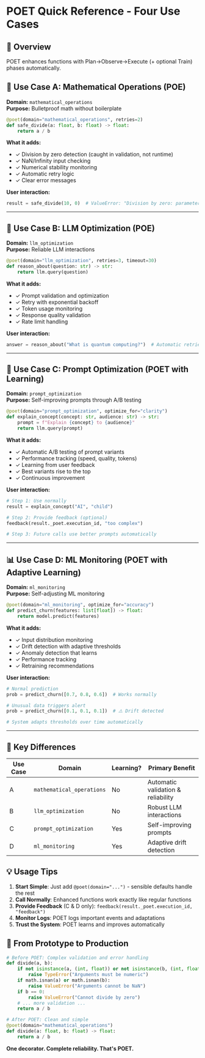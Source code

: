 # POET Quick Reference - Four Use Cases

## 🎯 Overview
POET enhances functions with Plan→Observe→Execute (+ optional Train) phases automatically.

## 📐 Use Case A: Mathematical Operations (POE)
**Domain:** `mathematical_operations`  
**Purpose:** Bulletproof math without boilerplate

```python
@poet(domain="mathematical_operations", retries=2)
def safe_divide(a: float, b: float) -> float:
    return a / b
```

**What it adds:**
- ✓ Division by zero detection (caught in validation, not runtime)
- ✓ NaN/Infinity input checking
- ✓ Numerical stability monitoring
- ✓ Automatic retry logic
- ✓ Clear error messages

**User interaction:**
```python
result = safe_divide(10, 0)  # ValueError: "Division by zero: parameter 'b' cannot be zero"
```

---

## 🤖 Use Case B: LLM Optimization (POE)
**Domain:** `llm_optimization`  
**Purpose:** Reliable LLM interactions

```python
@poet(domain="llm_optimization", retries=3, timeout=30)
def reason_about(question: str) -> str:
    return llm.query(question)
```

**What it adds:**
- ✓ Prompt validation and optimization
- ✓ Retry with exponential backoff
- ✓ Token usage monitoring
- ✓ Response quality validation
- ✓ Rate limit handling

**User interaction:**
```python
answer = reason_about("What is quantum computing?")  # Automatic retries if LLM fails
```

---

## 🎯 Use Case C: Prompt Optimization (POET with Learning)
**Domain:** `prompt_optimization`  
**Purpose:** Self-improving prompts through A/B testing

```python
@poet(domain="prompt_optimization", optimize_for="clarity")
def explain_concept(concept: str, audience: str) -> str:
    prompt = f"Explain {concept} to {audience}"
    return llm.query(prompt)
```

**What it adds:**
- ✓ Automatic A/B testing of prompt variants
- ✓ Performance tracking (speed, quality, tokens)
- ✓ Learning from user feedback
- ✓ Best variants rise to the top
- ✓ Continuous improvement

**User interaction:**
```python
# Step 1: Use normally
result = explain_concept("AI", "child")

# Step 2: Provide feedback (optional)
feedback(result._poet.execution_id, "too complex")

# Step 3: Future calls use better prompts automatically
```

---

## 📊 Use Case D: ML Monitoring (POET with Adaptive Learning)
**Domain:** `ml_monitoring`  
**Purpose:** Self-adjusting ML monitoring

```python
@poet(domain="ml_monitoring", optimize_for="accuracy")
def predict_churn(features: list[float]) -> float:
    return model.predict(features)
```

**What it adds:**
- ✓ Input distribution monitoring
- ✓ Drift detection with adaptive thresholds
- ✓ Anomaly detection that learns
- ✓ Performance tracking
- ✓ Retraining recommendations

**User interaction:**
```python
# Normal prediction
prob = predict_churn([0.7, 0.8, 0.6])  # Works normally

# Unusual data triggers alert
prob = predict_churn([0.1, 0.1, 0.1])  # ⚠️ Drift detected

# System adapts thresholds over time automatically
```

---

## 🔑 Key Differences

| Use Case | Domain | Learning? | Primary Benefit |
|----------|---------|-----------|-----------------|
| A | `mathematical_operations` | No | Automatic validation & reliability |
| B | `llm_optimization` | No | Robust LLM interactions |
| C | `prompt_optimization` | Yes | Self-improving prompts |
| D | `ml_monitoring` | Yes | Adaptive drift detection |

## 💡 Usage Tips

1. **Start Simple**: Just add `@poet(domain="...")` - sensible defaults handle the rest
2. **Call Normally**: Enhanced functions work exactly like regular functions
3. **Provide Feedback** (C & D only): `feedback(result._poet.execution_id, "feedback")`
4. **Monitor Logs**: POET logs important events and adaptations
5. **Trust the System**: POET learns and improves automatically

## 🚀 From Prototype to Production
```python
# Before POET: Complex validation and error handling
def divide(a, b):
    if not isinstance(a, (int, float)) or not isinstance(b, (int, float)):
        raise TypeError("Arguments must be numeric")
    if math.isnan(a) or math.isnan(b):
        raise ValueError("Arguments cannot be NaN")
    if b == 0:
        raise ValueError("Cannot divide by zero")
    # ... more validation ...
    return a / b

# After POET: Clean and simple
@poet(domain="mathematical_operations")
def divide(a: float, b: float) -> float:
    return a / b
```

**One decorator. Complete reliability. That's POET.**